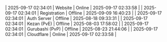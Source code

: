 | 2025-09-17 02:34:01 | Website | Online | 2025-09-17 02:33:58 |
| 2025-09-17 02:34:01 | Registration | Offline | 2025-09-09 16:40:23 |
| 2025-09-17 02:34:01 | Auth Server | Offline | 2025-08-18 09:33:31 |
| 2025-09-17 02:34:01 | Kezan (PvE) | Offline | 2025-08-03 17:58:02 |
| 2025-09-17 02:34:01 | Gurubashi (PvP) | Offline | 2025-08-23 21:44:06 |
| 2025-09-17 02:34:01 | Cloudflare | Online | 2025-09-17 02:33:58 |
